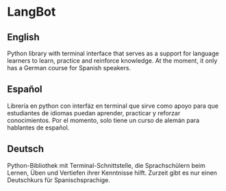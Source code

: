 # LangBot

## English
Python library with terminal interface that serves as a support for language learners to learn, practice and reinforce knowledge. At the moment, it only has a German course for Spanish speakers.

## Español
Librería en python con interfáz en terminal que sirve como apoyo para que estudiantes de idiomas puedan aprender, practicar y reforzar conocimientos. Por el momento, solo tiene un curso de alemán para hablantes de español.

## Deutsch
Python-Bibliothek mit Terminal-Schnittstelle, die Sprachschülern beim Lernen, Üben und Vertiefen ihrer Kenntnisse hilft. Zurzeit gibt es nur einen Deutschkurs für Spanischsprachige.
